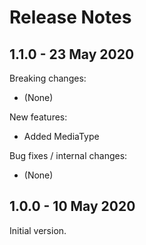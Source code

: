 # Release Notes

## 1.1.0 - 23 May 2020

Breaking changes:
- (None)

New features:
- Added MediaType

Bug fixes / internal changes:
- (None)

## 1.0.0 - 10 May 2020

Initial version.

